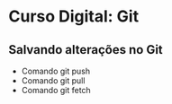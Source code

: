 # Curso Digital: Git

## Salvando alterações no Git
* Comando git push
* Comando git pull
* Comando git fetch
